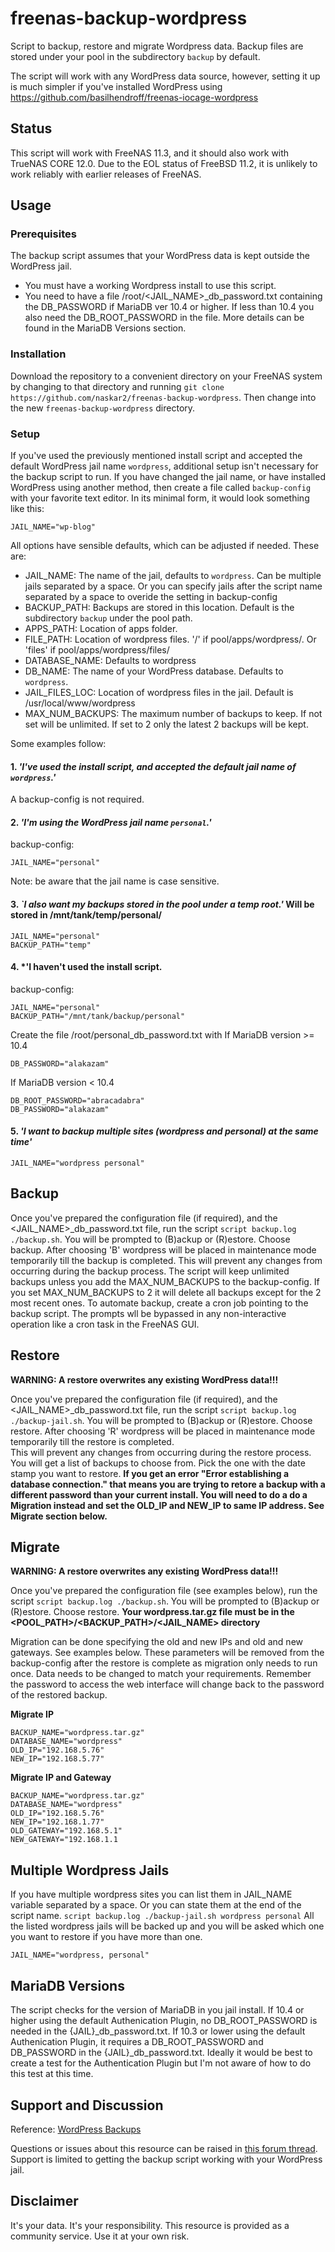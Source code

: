 # freenas-backup-wordpress
Script to backup, restore and migrate Wordpress data. Backup files are stored under your pool in the subdirectory `backup` by default.

The script will work with any WordPress data source, however, setting it up is much simpler if you've installed WordPress using https://github.com/basilhendroff/freenas-iocage-wordpress

## Status
This script will work with FreeNAS 11.3, and it should also work with TrueNAS CORE 12.0.  Due to the EOL status of FreeBSD 11.2, it is unlikely to work reliably with earlier releases of FreeNAS.

## Usage

### Prerequisites
The backup script assumes that your WordPress data is kept outside the WordPress jail.
- You must have a working Wordpress install to use this script.
- You need to have a file /root/<JAIL_NAME>_db_password.txt containing the DB_PASSWORD if MariaDB ver 10.4 or higher. If less than 10.4 you also need the DB_ROOT_PASSWORD in the file.
More details can be found in the MariaDB Versions section.

### Installation
Download the repository to a convenient directory on your FreeNAS system by changing to that directory and running `git clone https://github.com/naskar2/freenas-backup-wordpress`.  Then change into the new `freenas-backup-wordpress` directory.

### Setup
If you've used the previously mentioned install script and accepted the default WordPress jail name `wordpress`, additional setup isn't necessary for the backup script to run. If you have changed the jail name, or have installed WordPress using another method, then create a file called `backup-config` with your favorite text editor.  In its minimal form, it would look something like this:

```
JAIL_NAME="wp-blog"
```
All options have sensible defaults, which can be adjusted if needed. These are:

- JAIL_NAME: The name of the jail, defaults to `wordpress`. Can be multiple jails separated by a space. Or you can specify jails after the script name separated by a space to overide the setting in backup-config
- BACKUP_PATH: Backups are stored in this location. Default is the subdirectory `backup` under the pool path.
- APPS_PATH: Location of apps folder.
- FILE_PATH: Location of wordpress files. '/' if pool/apps/wordpress/. Or 'files' if pool/apps/wordpress/files/
- DATABASE_NAME: Defaults to wordpress
- DB_NAME: The name of your WordPress database. Defaults to `wordpress`.
- JAIL_FILES_LOC: Location of wordpress files in the jail.  Default is /usr/local/www/wordpress
- MAX_NUM_BACKUPS: The maximum number of backups to keep. If not set will be unlimited. If set to 2 only the latest 2 backups will be kept.

Some examples follow:

#### 1. *'I've used the install script, and accepted the default jail name of `wordpress`.'*
A backup-config is not required.

#### 2. *'I'm using the WordPress jail name `personal`.'*
backup-config:
```
JAIL_NAME="personal"
```
Note: be aware that the jail name is case sensitive.

#### 3. *`I also want my backups stored in the pool under a temp root.'* Will be stored in /mnt/tank/temp/personal/
```
JAIL_NAME="personal"
BACKUP_PATH="temp"
```

#### 4. *'I haven't used the install script.
backup-config:
```
JAIL_NAME="personal"
BACKUP_PATH="/mnt/tank/backup/personal"
```

Create the file /root/personal_db_password.txt with
If MariaDB version >= 10.4
```
DB_PASSWORD="alakazam"
```

If MariaDB version < 10.4
```
DB_ROOT_PASSWORD="abracadabra"
DB_PASSWORD="alakazam"
```

#### 5. *'I want to backup multiple sites (wordpress and personal) at the same time'*
```
JAIL_NAME="wordpress personal"
```

## Backup
Once you've prepared the configuration file (if required), and the <JAIL_NAME>_db_password.txt file, run the script `script backup.log ./backup.sh`. You will be prompted to (B)ackup or (R)estore. Choose backup. 
After choosing 'B' wordpress will be placed in maintenance mode temporarily till the backup is completed.
This will prevent any changes from occurring during the backup process.
The script will keep unlimited backups unless you add the MAX_NUM_BACKUPS to the backup-config.
If you set MAX_NUM_BACKUPS to 2 it will delete all backups except for the 2 most recent ones. 
To automate backup, create a cron job pointing to the backup script. The prompts wll be bypassed in any non-interactive operation like a cron task in the FreeNAS GUI.

## Restore
**WARNING: A restore overwrites any existing WordPress data!!!**

Once you've prepared the configuration file (if required), and the <JAIL_NAME>_db_password.txt file, run the script `script backup.log ./backup-jail.sh`.
You will be prompted to (B)ackup or (R)estore. Choose restore.
After choosing 'R' wordpress will be placed in maintenance mode temporarily till the restore is completed.  
This will prevent any changes from occurring during the restore process.
You will get a list of backups to choose from. Pick the one with the date stamp you want to restore.
**If you get an error "Error establishing a database connection." that means you are trying to retore a backup with a different password than your current install.
You will need to do a do a Migration instead and set the OLD_IP and NEW_IP to same IP address. See Migrate section below.**

## Migrate
**WARNING: A restore overwrites any existing WordPress data!!!**

Once you've prepared the configuration file (see examples below), run the script `script backup.log ./backup.sh`. You will be prompted to (B)ackup or (R)estore. Choose restore.
**Your wordpress.tar.gz file must be in the <POOL_PATH>/<BACKUP_PATH>/<JAIL_NAME> directory**

Migration can be done specifying the old and new IPs and old and new gateways. See examples below.
These parameters will be removed from the backup-config after the restore is complete as migration only needs to run once.
Data needs to be changed to match your requirements. Remember the password to access the web interface will change back to the password of the restored backup.

**Migrate IP**
```
BACKUP_NAME="wordpress.tar.gz"
DATABASE_NAME="wordpress"
OLD_IP="192.168.5.76"
NEW_IP="192.168.5.77"
```

**Migrate IP and Gateway**
```
BACKUP_NAME="wordpress.tar.gz"
DATABASE_NAME="wordpress"
OLD_IP="192.168.5.76"
NEW_IP="192.168.1.77"
OLD_GATEWAY="192.168.5.1"
NEW_GATEWAY="192.168.1.1
```

## Multiple Wordpress Jails
If you have multiple wordpress sites you can list them in JAIL_NAME variable separated by a space.  Or you can state them at the end of the script name. `script backup.log ./backup-jail.sh wordpress personal`
All the listed wordpress jails will be backed up and you will be asked which one you want to restore if you have more than one. 
```
JAIL_NAME="wordpress, personal"
```

## MariaDB Versions
The script checks for the version of MariaDB in you jail install.  If 10.4 or higher using the default Authenication Plugin, no DB_ROOT_PASSWORD is needed in the {JAIL}_db_password.txt.
If 10.3 or lower using the default Authenication Plugin, it requires a DB_ROOT_PASSWORD and DB_PASSWORD in the {JAIL}_db_password.txt.
Ideally it would be best to create a test for the Authentication Plugin but I'm not aware of how to do this test at this time.

## Support and Discussion
Reference: [WordPress Backups](https://wordpress.org/support/article/wordpress-backups/)

Questions or issues about this resource can be raised in [this forum thread](https://www.ixsystems.com/community/threads/wordpress-backup-restore-and-migrate-script.87776/). Support is limited to getting the backup script working with your WordPress jail. 

## Disclaimer
It's your data. It's your responsibility. This resource is provided as a community service. Use it at your own risk.

